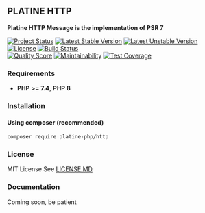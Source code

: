 ## PLATINE HTTP
**Platine HTTP Message is the implementation of PSR 7**

[![Project Status](http://opensource.box.com/badges/active.svg)](http://opensource.box.com/badges)
[![Latest Stable Version](https://poser.pugx.org/platine-php/http/v)](https://packagist.org/packages/platine-php/http)
[![Latest Unstable Version](https://poser.pugx.org/platine-php/http/v/unstable)](https://packagist.org/packages/platine-php/http)
[![License](https://poser.pugx.org/platine-php/http/license)](https://packagist.org/packages/platine-php/http)
[![Build Status](https://img.shields.io/travis/com/platine-php/http?style=flat-square)](https://travis-ci.com/platine-php/http)  
[![Quality Score](https://img.shields.io/scrutinizer/g/platine-php/http.svg?style=flat-square)](https://scrutinizer-ci.com/g/platine-php/http)
[![Maintainability](https://api.codeclimate.com/v1/badges/c77f1f198090240cdea9/maintainability)](https://codeclimate.com/github/platine-php/http/maintainability)
[![Test Coverage](https://api.codeclimate.com/v1/badges/c77f1f198090240cdea9/test_coverage)](https://codeclimate.com/github/platine-php/http/test_coverage)

### Requirements 
- **PHP >= 7.4**, **PHP 8** 

### Installation
#### Using composer (recommended)
```bash
composer require platine-php/http
```

### License
MIT License See [LICENSE.MD](LICENSE.MD)

### Documentation 
Coming soon, be patient
